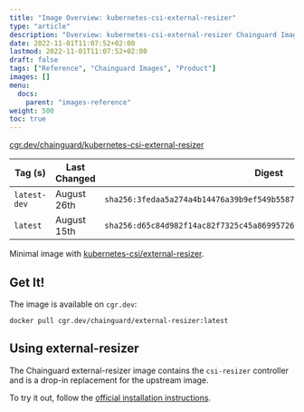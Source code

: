 ```yaml
---
title: "Image Overview: kubernetes-csi-external-resizer"
type: "article"
description: "Overview: kubernetes-csi-external-resizer Chainguard Image"
date: 2022-11-01T11:07:52+02:00
lastmod: 2022-11-01T11:07:52+02:00
draft: false
tags: ["Reference", "Chainguard Images", "Product"]
images: []
menu:
  docs:
    parent: "images-reference"
weight: 500
toc: true
---
```


[cgr.dev/chainguard/kubernetes-csi-external-resizer](https://github.com/chainguard-images/images/tree/main/images/kubernetes-csi-external-resizer)

| Tag (s)       | Last Changed | Digest                                                                    |
|---------------|--------------|---------------------------------------------------------------------------|
|  `latest-dev` | August 26th  | `sha256:3fedaa5a274a4b14476a39b9ef549b5587d75062532b39ab57dba59f55edd487` |
|  `latest`     | August 15th  | `sha256:d65c84d982f14ac82f7325c45a86995726509b79f190b6ab4dba73aa2a826c3b` |



Minimal image with [kubernetes-csi/external-resizer](https://github.com/kubernetes-csi/external-resizer).

## Get It!

The image is available on `cgr.dev`:

```
docker pull cgr.dev/chainguard/external-resizer:latest
```

## Using external-resizer

The Chainguard external-resizer image contains the `csi-resizer` controller and is a drop-in replacement for the upstream image.

To try it out, follow the [official installation
instructions](https://github.com/kubernetes-csi/external-resizer/blob/master/README.md#usage).

